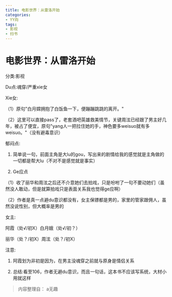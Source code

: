 ```yaml
---
title: 电影世界：从雷洛开始
categories:
- YY向
tags:
- 影视
- 扫书
---
```

# 电影世界：从雷洛开始
分类:影视

Du点:魂穿/严重xie女

Xie女:

（1）原句"白月嫦拥抱了白饭鱼一下，便蹦蹦跳跳的离开。"

（2）这里可以直接pass了，老套酒吧英雄救美情节，关键周泫已经跟了男主好几年，被占了便宜，原句"yang人一把拉住她的手，神色要多weisuo就有多weisuo。"（没有避毒意识）

郁闷点:

1.  简单说一句，前面主角是大lu的gou，写出来的剧情给我的感觉就是主角做的一切都是帮大lu（不对不是感觉就是事实）

2.  Ge应点

（1）收了丽华和周泫之后还不介意她们去拍戏，只是吩咐了一句不要动她们（虽然没人敢动，但是就算拍戏只是表面关系我也觉得ge应啊）

（2）作者是真一点避du意识都没有，女主保镖都是男的，家里的管家跟佣人，虽然没说性别，但大概率是男的

女主:

阿霞（处√/初X）白月娥（处√/初？）

丽华（处？/初X）周泫（处？/初X）

注意:

1.  阿霞划为非初是因为，在男主没魂穿之前就与原身是情侣关系

2.  总结:看至106，作者无避du意识，而且一句话，这本书不应该写系统，大材小用就这样


> 内容整理自： a无趣